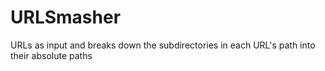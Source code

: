 # URLSmasher
URLs as input and breaks down the subdirectories in each URL's path into their absolute paths
